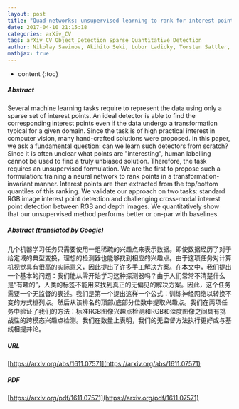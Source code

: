 ```yaml
---
layout: post
title: "Quad-networks: unsupervised learning to rank for interest point detection"
date: 2017-04-10 21:15:18
categories: arXiv_CV
tags: arXiv_CV Object_Detection Sparse Quantitative Detection
author: Nikolay Savinov, Akihito Seki, Lubor Ladicky, Torsten Sattler, Marc Pollefeys
mathjax: true
---
```


* content
{:toc}

##### Abstract
Several machine learning tasks require to represent the data using only a sparse set of interest points. An ideal detector is able to find the corresponding interest points even if the data undergo a transformation typical for a given domain. Since the task is of high practical interest in computer vision, many hand-crafted solutions were proposed. In this paper, we ask a fundamental question: can we learn such detectors from scratch? Since it is often unclear what points are "interesting", human labelling cannot be used to find a truly unbiased solution. Therefore, the task requires an unsupervised formulation. We are the first to propose such a formulation: training a neural network to rank points in a transformation-invariant manner. Interest points are then extracted from the top/bottom quantiles of this ranking. We validate our approach on two tasks: standard RGB image interest point detection and challenging cross-modal interest point detection between RGB and depth images. We quantitatively show that our unsupervised method performs better or on-par with baselines.

##### Abstract (translated by Google)
几个机器学习任务只需要使用一组稀疏的兴趣点来表示数据。即使数据经历了对于给定域的典型变换，理想的检测器也能够找到相应的兴趣点。由于这项任务对计算机视觉具有很高的实际意义，因此提出了许多手工解决方案。在本文中，我们提出一个基本的问题：我们能从零开始学习这种探测器吗？由于人们常常不清楚什么是“有趣的”，人类的标签不能用来找到真正的无偏见的解决方案。因此，这个任务需要一个无监督的表述。我们是第一个提出这样一个公式：训练神经网络以转换不变的方式排列点。然后从该排名的顶部/底部分位数中提取兴趣点。我们在两项任务中验证了我们的方法：标准RGB图像兴趣点检测和RGB和深度图像之间具有挑战性的跨模态兴趣点检测。我们在数量上表明，我们的无监督方法执行更好或与基线相提并论。

##### URL
[https://arxiv.org/abs/1611.07571](https://arxiv.org/abs/1611.07571)

##### PDF
[https://arxiv.org/pdf/1611.07571](https://arxiv.org/pdf/1611.07571)

